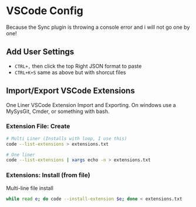 # VSCode Config

Because the Sync plugin is throwing a console error and i will not go one by one!

## Add User Settings

- `CTRL+,` then click the top Right JSON format to paste
- `CTRL+K+S` same as above but with shorcut files


## Import/Export VSCode Extensions

One Liner VSCode Extension Import and Exporting. On windows use a MySysGit, Cmder, or something with bash.

### Extension File: Create 
```sh
# Multi Liner (Installs with loop, I use this)
code --list-extensions > extensions.txt

# One liner
code --list-extensions | xargs echo -n > extensions.txt
```

### Extensions: Install (from file)

Multi-line file install

```sh
while read e; do code --install-extension $e; done < extensions.txt
```

